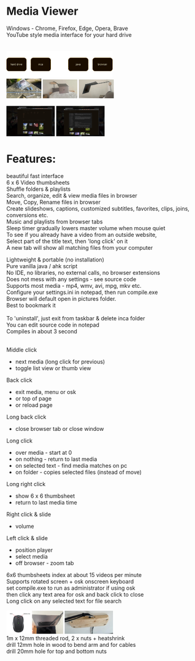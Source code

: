 
# Media Viewer<br>
Windows - Chrome, Firefox, Edge, Opera, Brave<br>
YouTube style media interface for your hard drive<br><br><br>
<img src="screens/overview2.png" width="55%"><br>
<img src="screens/computer arm 5.jpg" width="18%"> <img src="screens/computer arm 2.jpg" width="18%"> <img src="screens/computer arm 1.jpg" width="18%"><br><br>
<img src="screens/Screen 1.jpg" width="25%"> <img src="screens/Screen 2.jpg" width="25%"><br>

# Features:<br>
beautiful fast interface<br>
6 x 6 Video thumbsheets<br>
Shuffle folders & playlists<br>
Search, organize, edit & view media files in browser<br>
Move, Copy, Rename files in browser<br>
Create slideshows, captions, customized subtitles, favorites, clips, joins, conversions etc.<br>
Music and playlists from browser tabs<br>
Sleep timer gradually lowers master volume when mouse quiet<br>
To see if you already have a video from an outside website,<br>
Select part of the title text, then 'long click' on it<br>
A new tab will show all matching files from your computer<br>

Lightweight & portable (no installation)<br>
Pure vanilla java / ahk script<br>
No IDE, no libraries, no external calls, no browser extensions<br> 
Does not mess with any settings - see source code<br>
Supports most media - mp4, wmv, avi, mpg, mkv etc.<br>
Configure your settings.ini in notepad, then run compile.exe<br>
Browser will default open in pictures folder.<br>
Best to bookmark it<br><br>
To 'uninstall', just exit from taskbar & delete inca folder<br>
You can edit source code in notepad<br>
Compiles in about 3 second<br><br>

Middle click
- next media (long click for previous)<br>
- toggle list view or thumb view

Back click
- exit media, menu or osk
- or top of page
- or reload page

Long back click
- close browser tab or close window

Long click
- over media - start at 0
- on nothing - return to last media
- on selected text - find media matches on pc
- on folder - copies selected files (instead of move)

Long right click
- show 6 x 6 thumbsheet
- return to last media time

Right click & slide
- volume

Left click & slide
- position player
- select media
- off browser - zoom tab

6x6 thumbsheets index at about 15 videos per minute<br>
Supports rotated screen + osk onscreen keyboard<br>
set compile.exe to run as administrator if using osk<br>
then click any text area for osk and back click to close<br>
Long click on any selected text for file search<br><br>
<img src="screens/mouse.jpg" width="12.6%"> <img src="screens/computer arm 3.jpg" width="15.9%">   <img src="screens/computer arm 4.jpg" width="25%"><br>
1m x 12mm threaded rod, 2 x nuts + heatshrink<br>
drill 12mm hole in wood to bend arm and for cables<br>
drill 20mm hole for top and bottom nuts<br><br>



